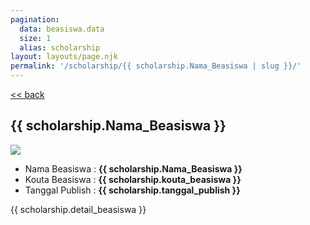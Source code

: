 ```yaml
---
pagination:
  data: beasiswa.data
  size: 1
  alias: scholarship
layout: layouts/page.njk
permalink: '/scholarship/{{ scholarship.Nama_Beasiswa | slug }}/'
---
```

[<< back](/scholarship)

## {{ scholarship.Nama_Beasiswa }}

<img src="http://localhost:8055/assets/{{ scholarship.gambar }}?access_token=nurul">

- Nama Beasiswa : **{{ scholarship.Nama_Beasiswa }}**
- Kouta Beasiswa : **{{ scholarship.kouta_beasiswa }}**
- Tanggal Publish : **{{ scholarship.tanggal_publish }}**

{{ scholarship.detail_beasiswa }}

